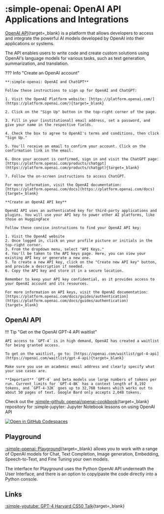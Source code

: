 # :simple-openai: OpenAI API Applications and Integrations

[OpenAI API](https://platform.openai.com){target=_blank} is a platform that allows developers to access and integrate the powerful AI models developed by OpenAI into their applications or systems. 

The API enables users to write code and create custom solutions using OpenAI's language models for various tasks, such as text generation, summarization, and translation.

??? Info "Create an OpenAI account"

    **:simple-openai: OpenAI and ChatGPT**
    
    Follow these instructions to sign up for OpenAI and ChatGPT:
    
    1. Visit the OpenAI Platform website: [https://platform.openai.com/](https://platform.openai.com/){target=_blank}
    
    2. Click on the "Sign Up" button in the top-right corner of the page.
    
    3. Fill in your [institutional] email address, set a password, and give your name in the respective fields.
    
    4. Check the box to agree to OpenAI's terms and conditions, then click "Sign Up."
    
    5. You'll receive an email to confirm your account. Click on the confirmation link in the email.
    
    6. Once your account is confirmed, sign in and visit the ChatGPT page: [https://platform.openai.com/products/chatgpt](https://platform.openai.com/products/chatgpt){target=_blank}
    
    7. Follow the on-screen instructions to access ChatGPT.
    
    For more information, visit the OpenAI documentation: [https://platform.openai.com/docs](https://platform.openai.com/docs){target=_blank}
    
    **Create an OpenAI API key**
    
    OpenAI API uses an authenticated key for third-party applications and plugins. You will use your API key to power other AI platforms, like those on HuggingFace
    
    Follow these concise instructions to find your OpenAI API key:
    
    1. Visit the OpenAI website
    2. Once logged in, click on your profile picture or initials in the top-right corner.
    3. From the dropdown menu, select "API Keys."
    4. You'll be taken to the API keys page. Here, you can view your existing API key or generate a new one.
    5. To create a new API key, click on the "Create new API key" button, and provide a description if needed.
    6. Copy the API key and store it in a secure location.
    
    Remember to keep your API key confidential, as it provides access to your OpenAI account and its resources.
    
    For more information on API keys, visit the OpenAI documentation: [https://platform.openai.com/docs/guides/authentication](https://platform.openai.com/docs/guides/authentication){target=_blank}  

## OpenAI API

!!! Tip "Get on the OpenAI GPT-4 API waitlist"

    API access to `GPT-4` is in high demand, OpenAI has created a waitlist for being granted access.

    To get on the waitlist, go to: [https://openai.com/waitlist/gpt-4-api](https://openai.com/waitlist/gpt-4-api){target=_blank} 

    Make sure you use an academic email address and clearly specify what your use cases are.

    **Important** `GPT-4` and beta models use large numbers of tokens per run. Current limits for `GPT-4-8K` has a context length of 8,192 tokens, and `GPT-4-32K` goes up to 32,768 tokens which works out to about 50 pages of text. Google Bard only accepts 2,048 tokens.

Check out the [:simple-github: openai/openai-cookbook](https://github.com/openai/openai-cookbook){target=_blank} repository for :simple-jupyter: Jupyter Notebook lessons on using OpenAI API

[![Open in GitHub Codespaces](https://github.com/codespaces/badge.svg)](https://github.com/codespaces/new?hide_repo_select=true&ref=main&repo=468576060&machine=basicLinux32gb&location=EastUs)

## Playground

[:simple-openai: Playground](https://platform.openai.com/playground){target=_blank} allows you to work with a range of OpenAI models for Chat, Text Completion, Image generation, Embedding, Speech-to-Text, and Fine Tuning your own models.

The interface for Playground uses the Python OpenAI API underneath the User Interface, and there is an option to copy/paste the code directly into a Python console. 

## Links

[:simple-youtube: GPT-4 Harvard CS50 Talk](https://www.youtube.com/watch?v=vw-KWfKwvTQ){target=_blank}
